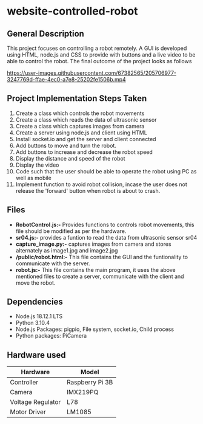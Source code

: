 # website-controlled-robot

## General Description
This project focuses on controlling a robot remotely. A GUI is developed using HTML, node.js and CSS to provide with buttons and a live video to be able to control the robot. The final outcome of the project looks as follows

https://user-images.githubusercontent.com/67382565/205706977-3247769d-ffae-4ec0-a7e8-25202fe1506b.mp4

## Project Implementation Steps Taken

1. Create a class which controls the robot movements
2. Create a class which reads the data of ultrasonic sensor
3. Create a class which captures images from camera
4. Create a server using node.js and client using HTML
5. Install socket.io and get the server and client connected
6. Add buttons to move and turn the robot.
7. Add buttons to increase and decrease the robot speed
8. Display the distance and speed of the robot
9. Display the video
10. Code such that the user should be able to operate the robot using PC as well as mobile
11. Implement function to avoid robot collision, incase the user does not release the 'forward' button when robot is about to crash.
   
## Files
* **RobotControl.js:-** Provides functions to controls robot movements, this file should be modified as per the hardware.
* **sr04.js:-** provides a funtion to read the data from ultrasonic sensor sr04
* **capture_image.py:-** captures images from camera and stores alternately as image1.jpg and image2.jpg
* **/public/robot.html:-** This file contains the GUI and the funtionality to communicate with the server.
* **robot.js:-** This file contains the main program, it uses the above mentioned files to create a server, communicate with the client and move the robot.

## Dependencies
* Node.js 18.12.1 LTS
* Python 3.10.4
* Node.js Packages: pigpio, File system, socket.io, Child process 
* Python packages: PiCamera
  
## Hardware used

| Hardware   | Model    |
| --------  | ----------- |
| Controller | Raspberry Pi 3B |
| Camera    |  IMX219PQ |
|Voltage Regulator | L78|
|Motor Driver | LM1085|



